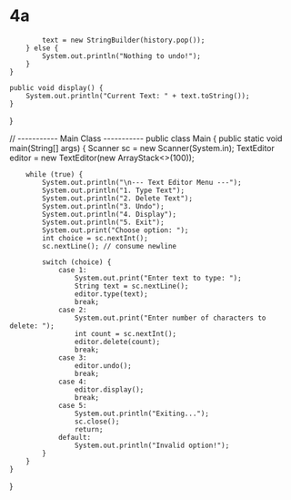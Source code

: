 # 4a
            text = new StringBuilder(history.pop());
        } else {
            System.out.println("Nothing to undo!");
        }
    }

    public void display() {
        System.out.println("Current Text: " + text.toString());
    }
}

// ----------- Main Class -----------
public class Main {
    public static void main(String[] args) {
        Scanner sc = new Scanner(System.in);
        TextEditor editor = new TextEditor(new ArrayStack<>(100));

        while (true) {
            System.out.println("\n--- Text Editor Menu ---");
            System.out.println("1. Type Text");
            System.out.println("2. Delete Text");
            System.out.println("3. Undo");
            System.out.println("4. Display");
            System.out.println("5. Exit");
            System.out.print("Choose option: ");
            int choice = sc.nextInt();
            sc.nextLine(); // consume newline

            switch (choice) {
                case 1:
                    System.out.print("Enter text to type: ");
                    String text = sc.nextLine();
                    editor.type(text);
                    break;
                case 2:
                    System.out.print("Enter number of characters to delete: ");
                    int count = sc.nextInt();
                    editor.delete(count);
                    break;
                case 3:
                    editor.undo();
                    break;
                case 4:
                    editor.display();
                    break;
                case 5:
                    System.out.println("Exiting...");
                    sc.close();
                    return;
                default:
                    System.out.println("Invalid option!");
            }
        }
    }
}
